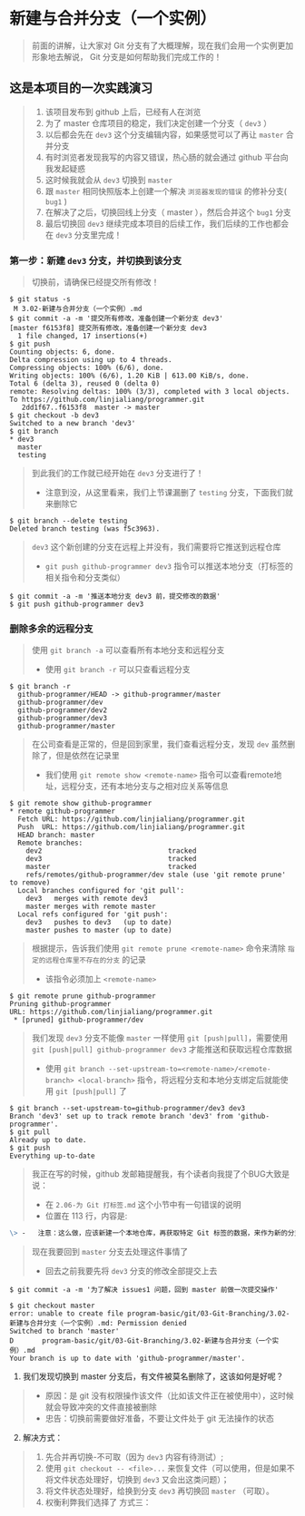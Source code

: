 # 新建与合并分支（一个实例）
> 前面的讲解，让大家对 Git 分支有了大概理解，现在我们会用一个实例更加形象地去解说， Git 分支是如何帮助我们完成工作的！

## 这是本项目的一次实践演习
> 1. 该项目发布到 github 上后，已经有人在浏览
> 2. 为了 master 仓库项目的稳定，我们决定创建一个分支（ `dev3` ）
> 3. 以后都会先在 `dev3` 这个分支编辑内容，如果感觉可以了再让 `master` 合并分支
> 4. 有时浏览者发现我写的内容又错误，热心肠的就会通过 github 平台向我发起疑惑
> 5. 这时候我就会从 `dev3` 切换到 `master`
> 6. 跟 `master` 相同快照版本上创建一个解决 `浏览器发现的错误` 的修补分支( `bug1` )
> 7. 在解决了之后，切换回线上分支（ master ），然后合并这个 `bug1` 分支
> 8. 最后切换回 `dev3` 继续完成本项目的后续工作，我们后续的工作也都会在 `dev3` 分支里完成！

### 第一步：新建 `dev3` 分支，并切换到该分支
> 切换前，请确保已经提交所有修改！

```shell
$ git status -s
 M 3.02-新建与合并分支（一个实例）.md
$ git commit -a -m '提交所有修改，准备创建一个新分支 dev3'
[master f6153f8] 提交所有修改，准备创建一个新分支 dev3
  1 file changed, 17 insertions(+)
$ git push
Counting objects: 6, done.
Delta compression using up to 4 threads.
Compressing objects: 100% (6/6), done.
Writing objects: 100% (6/6), 1.20 KiB | 613.00 KiB/s, done.
Total 6 (delta 3), reused 0 (delta 0)
remote: Resolving deltas: 100% (3/3), completed with 3 local objects.
To https://github.com/linjialiang/programmer.git
   2dd1f67..f6153f8  master -> master
$ git checkout -b dev3
Switched to a new branch 'dev3'
$ git branch
* dev3
  master
  testing
```

> 到此我们的工作就已经开始在 `dev3` 分支进行了！
> - 注意到没，从这里看来，我们上节课漏删了 `testing` 分支，下面我们就来删除它

```shell
$ git branch --delete testing
Deleted branch testing (was f5c3963).
```

> `dev3` 这个新创建的分支在远程上并没有，我们需要将它推送到远程仓库
> - `git push github-programmer dev3` 指令可以推送本地分支（打标签的相关指令和分支类似）

```shell
$ git commit -a -m '推送本地分支 dev3 前，提交修改的数据'
$ git push github-programmer dev3
```

### 删除多余的远程分支
> 使用 `git branch -a` 可以查看所有本地分支和远程分支
> - 使用 `git branch -r` 可以只查看远程分支

```shell
$ git branch -r
  github-programmer/HEAD -> github-programmer/master
  github-programmer/dev
  github-programmer/dev2
  github-programmer/dev3
  github-programmer/master
```

> 在公司查看是正常的，但是回到家里，我们查看远程分支，发现 `dev` 虽然删除了，但是依然在记录里
> - 我们使用 `git remote show <remote-name>` 指令可以查看remote地址，远程分支，还有本地分支与之相对应关系等信息

```shell
$ git remote show github-programmer
* remote github-programmer
  Fetch URL: https://github.com/linjialiang/programmer.git
  Push  URL: https://github.com/linjialiang/programmer.git
  HEAD branch: master
  Remote branches:
    dev2                               tracked
    dev3                               tracked
    master                             tracked
    refs/remotes/github-programmer/dev stale (use 'git remote prune' to remove)
  Local branches configured for 'git pull':
    dev3   merges with remote dev3
    master merges with remote master
  Local refs configured for 'git push':
    dev3   pushes to dev3   (up to date)
    master pushes to master (up to date)
```

> 根据提示，告诉我们使用 `git remote prune <remote-name>` 命令来清除 `指定的远程仓库里不存在的分支` 的记录
> - 该指令必须加上 `<remote-name>`

```shell
$ git remote prune github-programmer
Pruning github-programmer
URL: https://github.com/linjialiang/programmer.git
 * [pruned] github-programmer/dev
```

> 我们发现 `dev3` 分支不能像 `master` 一样使用 `git [push|pull]`，需要使用 `git [push|pull] github-programmer dev3` 才能推送和获取远程仓库数据
> - 使用 `git branch --set-upstream-to=<remote-name>/<remote-branch> <local-branch>` 指令，将远程分支和本地分支绑定后就能使用 `git [push|pull]` 了

```shell
$ git branch --set-upstream-to=github-programmer/dev3 dev3
Branch 'dev3' set up to track remote branch 'dev3' from 'github-programmer'.
$ git pull
Already up to date.
$ git push
Everything up-to-date
```

> 我正在写的时候，github 发邮箱提醒我，有个读者向我提了个BUG大致是说：
> - 在 `2.06-为 Git 打标签.md` 这个小节中有一句错误的说明
> - 位置在 113 行，内容是:

```md
\> -   注意：这么做，应该新建一个本地仓库，再获取特定 Git 标签的数据，来作为新的分支
```

> 现在我要回到 `master` 分支去处理这件事情了
> - 回去之前我要先将 `dev3` 分支的修改全部提交上去

```shell
$ git commit -a -m '为了解决 issues1 问题，回到 master 前做一次提交操作'
```

```shell
$ git checkout master
error: unable to create file program-basic/git/03-Git-Branching/3.02-新建与合并分支（一个实例）.md: Permission denied
Switched to branch 'master'
D       program-basic/git/03-Git-Branching/3.02-新建与合并分支（一个实例）.md
Your branch is up to date with 'github-programmer/master'.
```

1. 我们发现切换到 master 分支后，有文件被莫名删除了，这该如何是好呢？
> - 原因：是 git 没有权限操作该文件（比如该文件正在被使用中），这时候就会导致冲突的文件直接被删除
> - 忠告：切换前需要做好准备，不要让文件处于 git 无法操作的状态

2. 解决方式：
> 1. 先合并再切换-不可取（因为 `dev3` 内容有待测试）;
> 2. 使用 `git checkout -- <file>...` 来恢复文件（可以使用，但是如果不将文件状态处理好，切换到 `dev3` 又会出这类问题）；
> 3. 将文件状态处理好，给换到分支 `dev3` 再切换回 `master` （可取）。
> 4. 权衡利弊我们选择了 方式三：

```shell


```
